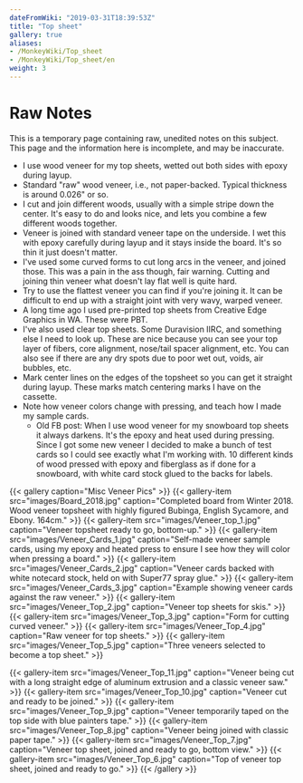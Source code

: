 ```yaml
---
dateFromWiki: "2019-03-31T18:39:53Z"
title: "Top sheet"
gallery: true
aliases:
- /MonkeyWiki/Top_sheet
- /MonkeyWiki/Top_sheet/en
weight: 3
---
```

# Raw Notes
This is a temporary page containing raw, unedited notes on this subject. This page and the information here is incomplete, and may be inaccurate. 

- I use wood veneer for my top sheets, wetted out both sides with epoxy during layup.
- Standard "raw" wood veneer, i.e., not paper-backed. Typical thickness is around 0.026" or so. 
- I cut and join different woods, usually with a simple stripe down the center. It's easy to do and looks nice, and lets you combine a few different woods together.
- Veneer is joined with standard veneer tape on the underside. I wet this with epoxy carefully during layup and it stays inside the board. It's so thin it just doesn't matter.
- I've used some curved forms to cut long arcs in the veneer, and joined those. This was a pain in the ass though, fair warning. Cutting and joining thin veneer what doesn't lay flat well is quite hard.
- Try to use the flattest veneer you can find if you're joining it. It can be difficult to end up with a straight joint with very wavy, warped veneer.
- A long time ago I used pre-printed top sheets from Creative Edge Graphics in WA. These were PBT.
- I've also used clear top sheets. Some Duravision IIRC, and something else I need to look up. These are nice because you can see your top layer of fibers, core alignment, nose/tail spacer alignment, etc. You can also see if there are any dry spots due to poor wet out, voids, air bubbles, etc.
- Mark center lines on the edges of the topsheet so you can get it straight during layup. These marks match centering marks I have on the cassette. 
- Note how veneer colors change with pressing, and teach how I made my sample cards.
  - Old FB post: When I use wood veneer for my snowboard top sheets it always darkens. It's the epoxy and heat used during pressing. Since I got some new veneer I decided to make a bunch of test cards so I could see exactly what I'm working with. 10 different kinds of wood pressed with epoxy and fiberglass as if done for a snowboard, with white card stock glued to the backs for labels.


{{< gallery  caption="Misc Veneer Pics" >}}
{{< gallery-item src="images/Board_2018.jpg" caption="Completed board from Winter 2018. Wood veneer topsheet with highly figured Bubinga, English Sycamore, and Ebony. 164cm." >}}
{{< gallery-item src="images/Veneer_top_1.jpg" caption="Veneer topsheet ready to go, bottom-up." >}}
{{< gallery-item src="images/Veneer_Cards_1.jpg" caption="Self-made veneer sample cards, using my epoxy and heated press to ensure I see how they will color when pressing a board." >}}
{{< gallery-item src="images/Veneer_Cards_2.jpg" caption="Veneer cards backed with white notecard stock, held on with Super77 spray glue." >}}
{{< gallery-item src="images/Veneer_Cards_3.jpg" caption="Example showing veneer cards against the raw veneer." >}}
{{< gallery-item src="images/Veneer_Top_2.jpg" caption="Veneer top sheets for skis." >}}
{{< gallery-item src="images/Veneer_Top_3.jpg" caption="Form for cutting curved veneer." >}}
{{< gallery-item src="images/Veneer_Top_4.jpg" caption="Raw veneer for top sheets." >}}
{{< gallery-item src="images/Veneer_Top_5.jpg" caption="Three veneers selected to become a top sheet." >}}

{{< gallery-item src="images/Veneer_Top_11.jpg" caption="Veneer being cut with a long straight edge of aluminum extrusion and a classic veneer saw." >}}
{{< gallery-item src="images/Veneer_Top_10.jpg" caption="Veneer cut and ready to be joined." >}}
{{< gallery-item src="images/Veneer_Top_9.jpg" caption="Veneer temporarily taped on the top side with blue painters tape." >}}
{{< gallery-item src="images/Veneer_Top_8.jpg" caption="Veneer being joined with classic paper tape." >}}
{{< gallery-item src="images/Veneer_Top_7.jpg" caption="Veneer top sheet, joined and ready to go, bottom view." >}}
{{< gallery-item src="images/Veneer_Top_6.jpg" caption="Top of veneer top sheet, joined and ready to go." >}}
{{< /gallery >}}






